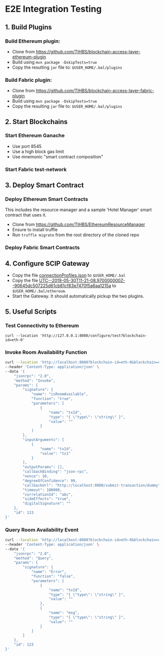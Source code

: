 # E2E Integration Testing

## 1. Build Plugins

### Build Ethereum plugin:
- Clone from https://github.com/TIHBS/blockchain-access-layer-ethereum-plugin
- Build using `mvn package -DskipTests=true`
- Copy the resulting `jar` file to: `$USER_HOME/.bal/plugins`

### Build Fabric plugin:
- Clone from https://github.com/TIHBS/blockchain-access-layer-fabric-plugin
- Build using `mvn package -DskipTests=true`
- Copy the resulting `jar` file to: `$USER_HOME/.bal/plugins`

## 2. Start Blockchains

### Start Ethereum Ganache
- Use port 8545
- Use a high block gas limit
- Use mnemonic "smart contract composition"

### Start Fabric test-network


## 3. Deploy Smart Contract

### Deploy Ethereum Smart Contracts
This includes the resource manager and a sample 'Hotel Manager' smart contract that uses it.
- Clone from https://github.com/TIHBS/EthereumResourceManager
- Ensure to install truffle
- Run `truffle migrate` from the root directory of the cloned repo

### Deploy Fabric Smart Contracts

## 4. Configure SCIP Gateway
- Copy the file [connectionProfiles.json](./connectionProfiles.json) to `$USER_HOME/.bal`
- Copy the file [UTC--2019-05-30T11-21-08.970000000Z--90645dc507225d61cb81cf83e7470f5a6aa1215a](./UTC--2019-05-30T11-21-08.970000000Z--90645dc507225d61cb81cf83e7470f5a6aa1215a) to `$USER_HOME/.bal/ethereum`.
- Start the Gateway. It should automatically pickup the two plugins.

## 5. Useful Scripts

### Test Connectivity to Ethereum
`curl --location 'http://127.0.0.1:8080/configure/test?blockchain-id=eth-0'`

### Invoke Room Availability Function
```bash
curl --location 'http://localhost:8080?blockchain-id=eth-0&blockchain=ethereum&address=0xE39Cd8aE628c3AE5E463172060B031494056205a' \
--header 'Content-Type: application/json' \
--data '{
    "jsonrpc": "2.0",
    "method": "Invoke",
    "params": {
        "signature": {
            "name": "isRoomAvailable",
            "function": "true",
            "parameters": [
                {
                    "name": "txId",
                    "type": "{ \"type\": \"string\" }",
                    "value": ""
                }
            ]
        },
        "inputArguments": [
            {
                "name": "txId",
                "value": "tx1"
            }
        ],
        "outputParams": [],
        "callbackBinding": "json-rpc",
        "nonce": 10,
        "degreeOfConfidence": 99,
        "callbackUrl": "http://localhost:8080/submit-transaction/dummy",
        "timeout": 100000,
        "correlationId": "abc",
        "sideEffects": "true",
        "digitalSignature": ""
    },
    "id": 123
}'
```

### Query Room Availability Event

```bash
curl --location 'http://localhost:8080?blockchain-id=eth-0&blockchain=ethereum&address=0xE39Cd8aE628c3AE5E463172060B031494056205a' \
--header 'Content-Type: application/json' \
--data '{
    "jsonrpc": "2.0",
    "method": "Query",
    "params": {
        "signature": {
            "name": "Error",
            "function": "false",
            "parameters": [
                {
                    "name": "txId",
                    "type": "{ \"type\": \"string\" }",
                    "value": ""
                },
                {
                    "name": "msg",
                    "type": "{ \"type\": \"string\" }",
                    "value": ""
                }
            ]
        }
    },
    "id": 123
}'
```